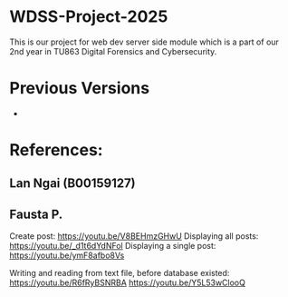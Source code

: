 # WDSS-Project-2025
This is our project for web dev server side module which is a part of our  2nd year in TU863 Digital Forensics and Cybersecurity.

# Previous Versions
- 

# References: 
## Lan Ngai (B00159127)
## Fausta P.
Create post:
https://youtu.be/V8BEHmzGHwU
Displaying all posts:
https://youtu.be/_d1t6dYdNFol
Displaying a single post:
https://youtu.be/ymF8afbo8Vs

Writing and reading from text file, before database existed:
https://youtu.be/R6fRyBSNRBA
https://youtu.be/Y5L53wClooQ